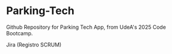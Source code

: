 # Parking-Tech
Github Repository for Parking Tech App, from UdeA's 2025 Code Bootcamp.

Jira (Registro SCRUM)